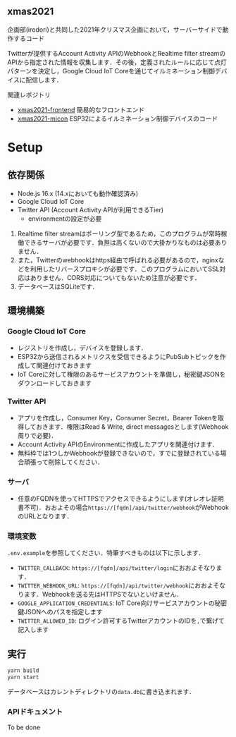 xmas2021
----------

企画部(irodori)と共同した2021年クリスマス企画において，サーバーサイドで動作するコード

Twitterが提供するAccount Activity APIのWebhookとRealtime filter streamのAPIから指定された情報を収集します．その後，定義されたルールに応じて点灯パターンを決定し，Google Cloud IoT Coreを通じてイルミネーション制御デバイスに配信します．

関連レポジトリ
- [xmas2021-frontend](https://github.com/StudioAquatan/xmas2021-frontend) 簡易的なフロントエンド
- [xmas2021-micon](https://github.com/StudioAquatan/xmas2021-micon) ESP32によるイルミネーション制御デバイスのコード

# Setup
## 依存関係

* Node.js 16.x (14.xにおいても動作確認済み)
* Google Cloud IoT Core
* Twitter API (Account Activity APIが利用できるTier)
  * environmentの設定が必要

1. Realtime filter streamはポーリング型であるため，このプログラムが常時稼働できるサーバが必要です．負担は高くないので大掛かりなものは必要ありません．
1. また，Twitterのwebhookはhttps経由で呼ばれる必要があるので，nginxなどを利用したリバースプロキシが必要です．このプログラムにおいてSSL対応はありません．CORS対応についてもないため注意が必要です．
1. データベースはSQLiteです．

## 環境構築
### Google Cloud IoT Core
* レジストリを作成し，デバイスを登録します．
* ESP32から送信されるメトリクスを受信できるようにPubSubトピックを作成して関連付けておきます
* IoT Coreに対して権限のあるサービスアカウントを準備し，秘密鍵JSONをダウンロードしておきます

### Twitter API
* アプリを作成し，Consumer Key，Consumer Secret，Bearer Tokenを取得しておきます．権限はRead & Write, direct messagesとします(Webhook周りで必要)．
* Account Activity APIのEnvironmentに作成したアプリを関連付けます．
* 無料枠では1つしかWebhookが登録できないので，すでに登録されている場合頑張って削除してください．

### サーバ
* 任意のFQDNを使ってHTTPSでアクセスできるようにします(オレオレ証明書不可)．おおよその場合`https://[fqdn]/api/twitter/webhook`がWebhookのURLとなります．

### 環境変数
`.env.example`を参照してください．特筆すべきものは以下に示します．

* `TWITTER_CALLBACK`: `https://[fqdn]/api/twitter/login`におおよそなります．
* `TWITTER_WEBHOOK_URL`: `https://[fqdn]/api/twitter/webhook`におおよそなります．Webhookを送る先はHTTPSでないといけません．
* `GOOGLE_APPLICATION_CREDENTIALS`: IoT Core向けサービスアカウントの秘密鍵JSONへのパスを指定します
* `TWITTER_ALLOWED_ID`: ログイン許可するTwitterアカウントのIDを`,`で繋げて記入します

## 実行
```sh
yarn build
yarn start
```
データベースはカレントディレクトリの`data.db`に書き込まれます．

### APIドキュメント
To be done
